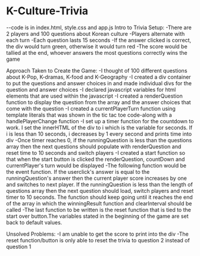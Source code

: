 # K-Culture-Trivia
--code is in index.html, style.css and app.js
Intro to Trivia Setup:
-There are 2 players and 100 questions about Korean culture
-Players alternate with each turn
-Each question lasts 15 seconds
-If the answer clicked is correct, the div would turn green, otherwise it would turn red 
-The score would be tallied at the end, whoever answers the most questions correctly wins the game

Approach Taken to Create the Game:
-I thought of 100 different questions about K-Pop, K-dramas, K-food and K-Geography
-I created a div container to put the questions and answer choices in and made individual divs for the question and answer choices
-I declared javascript variables for html elements that are used within the javascript
-I created a renderQuestion function to display the question from the array and the answer choices that come with the question
-I created a currentPlayerTurn function using template literals that was shown in the tic tac toe code-along with a handlePlayerChange function
-I set up a timer function for the countdown to work. I set the innerHTML of the div to i which is the variable for seconds. If i is less than 10 seconds, i decreases by 1 every second and prints time into div
-Once timer reaches 0, if the runningQuestion is less than the questions array then the next questions should populate with renderQuestion and reset time to 10 seconds and switch players
-I created a start function so that when the start button is clicked the renderQuestion, countDown and currentPlayer's turn would be displayed
-The following function would be the event function. If the userclick's answer is equal to the runningQuestion's answer then the current player score increases by one and switches to next player. If the runningQuestion is less than the length of questions array then the next question should load, switch players and reset timer to 10 seconds. The function should keep going until it reaches the end of the array in which the winningResult function and clearInterval should be called
-The last function to be written is the reset function that is tied to the start over button.The variables stated in the beginning of the game are set back to default values.


Unsolved Problems:
-I am unable to get the score to print into the div
-The reset function/button is only able to reset the trivia to question 2 instead of question 1